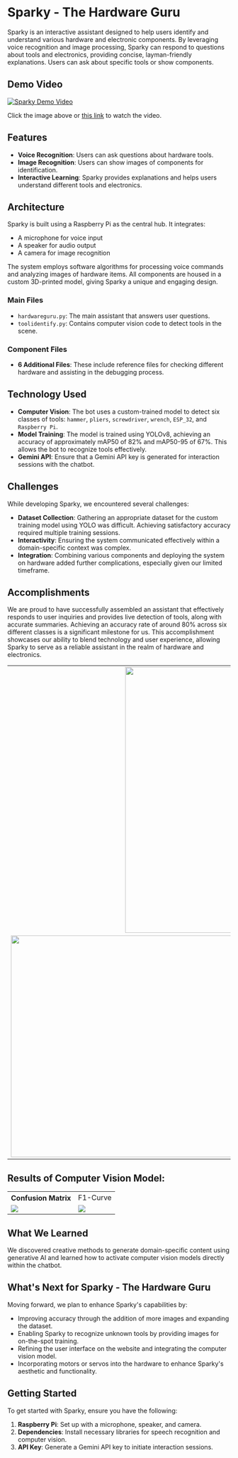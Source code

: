 # Sparky - The Hardware Guru

Sparky is an interactive assistant designed to help users identify and understand various hardware and electronic components. By leveraging voice recognition and image processing, Sparky can respond to questions about tools and electronics, providing concise, layman-friendly explanations. Users can ask about specific tools or show components.

## Demo Video
[![Sparky Demo Video](https://img.youtube.com/vi/4DVWlnijJ0s/0.jpg)](https://youtu.be/4DVWlnijJ0s)

Click the image above or [this link](https://youtu.be/4DVWlnijJ0s) to watch the video.


## Features

- **Voice Recognition**: Users can ask questions about hardware tools.
- **Image Recognition**: Users can show images of components for identification.
- **Interactive Learning**: Sparky provides explanations and helps users understand different tools and electronics.

## Architecture

Sparky is built using a Raspberry Pi as the central hub. It integrates:
- A microphone for voice input
- A speaker for audio output
- A camera for image recognition

The system employs software algorithms for processing voice commands and analyzing images of hardware items. All components are housed in a custom 3D-printed model, giving Sparky a unique and engaging design.

### Main Files
- `hardwareguru.py`: The main assistant that answers user questions.
- `toolidentify.py`: Contains computer vision code to detect tools in the scene.
  
### Component Files
- **6 Additional Files**: These include reference files for checking different hardware and assisting in the debugging process.

## Technology Used

- **Computer Vision**: The bot uses a custom-trained model to detect six classes of tools: `hammer`, `pliers`, `screwdriver`, `wrench`, `ESP_32`, and `Raspberry Pi`.
- **Model Training**: The model is trained using YOLOv8, achieving an accuracy of approximately mAP50 of 82% and mAP50-95 of 67%. This allows the bot to recognize tools effectively.
- **Gemini API**: Ensure that a Gemini API key is generated for interaction sessions with the chatbot.

## Challenges

While developing Sparky, we encountered several challenges:
- **Dataset Collection**: Gathering an appropriate dataset for the custom training model using YOLO was difficult. Achieving satisfactory accuracy required multiple training sessions.
- **Interactivity**: Ensuring the system communicated effectively within a domain-specific context was complex.
- **Integration**: Combining various components and deploying the system on hardware added further complications, especially given our limited timeframe.

## Accomplishments

We are proud to have successfully assembled an assistant that effectively responds to user inquiries and provides live detection of tools, along with accurate summaries. Achieving an accuracy rate of around 80% across six different classes is a significant milestone for us. This accomplishment showcases our ability to blend technology and user experience, allowing Sparky to serve as a reliable assistant in the realm of hardware and electronics.

<table>
  <tr>
    <td colspan=2><div align=center><img width=500px height=600px src="https://github.com/user-attachments/assets/451ef13f-0acb-4238-85c5-c541d2825a2e"></div></td>
  </tr>
  <tr>
    <td> <img width=500px height=500px src="https://github.com/user-attachments/assets/e2f1b670-e3db-4045-9395-074e22366993"></td>
     <td> <img width=500px height=500px src="https://github.com/user-attachments/assets/31e85947-9eda-4634-9db9-1aab416bf79d"> </td>
  </tr>
</table>

## Results of Computer Vision Model:
<table>
  <tr>
    <th>Confusion Matrix</th>
    <td>F1-Curve</td>
  </tr>
  <tr>
    <td>
      <img src="https://github.com/user-attachments/assets/2063e7b4-df39-4e11-9731-e26b4c1b4b56">
    </td>
    <td>
      <img src="https://github.com/user-attachments/assets/81132716-aea1-4441-8951-a29c984c43c5">
    </td>
  </tr>
</table>

## What We Learned

We discovered creative methods to generate domain-specific content using generative AI and learned how to activate computer vision models directly within the chatbot.

## What's Next for Sparky - The Hardware Guru

Moving forward, we plan to enhance Sparky's capabilities by:
- Improving accuracy through the addition of more images and expanding the dataset.
- Enabling Sparky to recognize unknown tools by providing images for on-the-spot training.
- Refining the user interface on the website and integrating the computer vision model.
- Incorporating motors or servos into the hardware to enhance Sparky's aesthetic and functionality.

## Getting Started

To get started with Sparky, ensure you have the following:
1. **Raspberry Pi**: Set up with a microphone, speaker, and camera.
2. **Dependencies**: Install necessary libraries for speech recognition and computer vision.
3. **API Key**: Generate a Gemini API key to initiate interaction sessions.
